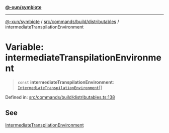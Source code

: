 [**@-xun/symbiote**](../../../../../README.md)

***

[@-xun/symbiote](../../../../../README.md) / [src/commands/build/distributables](../README.md) / intermediateTranspilationEnvironment

# Variable: intermediateTranspilationEnvironment

> `const` **intermediateTranspilationEnvironment**: [`IntermediateTranspilationEnvironment`](../enumerations/IntermediateTranspilationEnvironment.md)[]

Defined in: [src/commands/build/distributables.ts:138](https://github.com/Xunnamius/symbiote/blob/ee4f1b782c259495505171a8374c784c706e4a7d/src/commands/build/distributables.ts#L138)

## See

[IntermediateTranspilationEnvironment](../enumerations/IntermediateTranspilationEnvironment.md)
